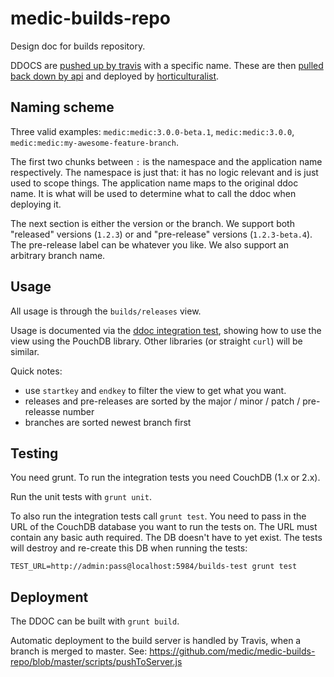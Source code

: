 # medic-builds-repo

Design doc for builds repository.

DDOCS are [pushed up by travis](https://github.com/medic/medic-webapp/blob/master/scripts/ci/push_to_staging.sh) with a specific name. These are then [pulled back down by api](https://github.com/medic/medic-api/blob/master/controllers/upgrade.js) and deployed by [horticulturalist](https://github.com/medic/horticulturalist).

## Naming scheme

Three valid examples: `medic:medic:3.0.0-beta.1`, `medic:medic:3.0.0`, `medic:medic:my-awesome-feature-branch`.

The first two chunks between `:` is the namespace and the application name respectively. The namespace is just that: it has no logic relevant and is just used to scope things. The application name maps to the original ddoc name. It is what will be used to determine what to call the ddoc when deploying it.

The next section is either the version or the branch. We support both "released" versions (`1.2.3`) or and "pre-release" versions (`1.2.3-beta.4`). The pre-release label can be whatever you like. We also support an arbitrary branch name.

## Usage

All usage is through the `builds/releases` view.

Usage is documented via the [ddoc integration test](https://github.com/medic/medic-builds-repo/blob/master/test/int/ddoc.js), showing how to use the view using the PouchDB library. Other libraries (or straight `curl`) will be similar.

Quick notes:
 - use `startkey` and `endkey` to filter the view to get what you want.
 - releases and pre-releases are sorted by the major / minor / patch / pre-releasse number
 - branches are sorted newest branch first

## Testing

You need grunt. To run the integration tests you need CouchDB (1.x or 2.x).

Run the unit tests with `grunt unit`.

To also run the integration tests call `grunt test`. You need to pass in the URL of the CouchDB database you want to run the tests on. The URL must contain any basic auth required. The DB doesn't have to yet exist. The tests will destroy and re-create this DB when running the tests:

```
TEST_URL=http://admin:pass@localhost:5984/builds-test grunt test
```

## Deployment

The DDOC can be built with `grunt build`.

Automatic deployment to the build server is handled by Travis, when a branch is merged to master. See: https://github.com/medic/medic-builds-repo/blob/master/scripts/pushToServer.js
